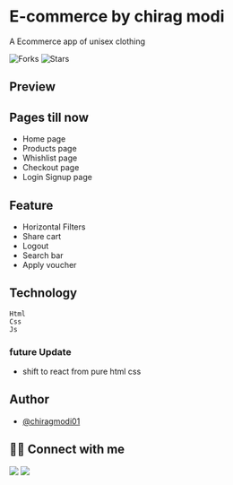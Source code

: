 # E-commerce by chirag modi


A Ecommerce app of unisex clothing

![Forks](https://img.shields.io/github/forks/Chiragmodi01/E-com-neog)
![Stars](https://img.shields.io/github/stars/Chiragmodi01/E-com-neog)

## Preview




## Pages till now

- Home page
- Products page 
- Whishlist page
- Checkout page
- Login Signup page

## Feature
- Horizontal Filters
- Share cart
- Logout
- Search bar
- Apply voucher

## Technology
    Html
    Css
    Js
    
### future Update
- shift to react from pure html css



## Author

- [@chiragmodi01](https://github.com/Chiragmodi01)


## 👨‍💻 Connect with me

<a href="https://twitter.com/ChiragM2020"><img src="https://img.shields.io/badge/Twitter-1DA1F2?style=for-the-badge&logo=twitter&logoColor=white"/></a>
<a href="https://www.linkedin.com/in/chirag-modi-582655202/"><img src="https://img.shields.io/badge/LinkedIn-0077B5?style=for-the-badge&logo=linkedin&logoColor=white"/></a>
